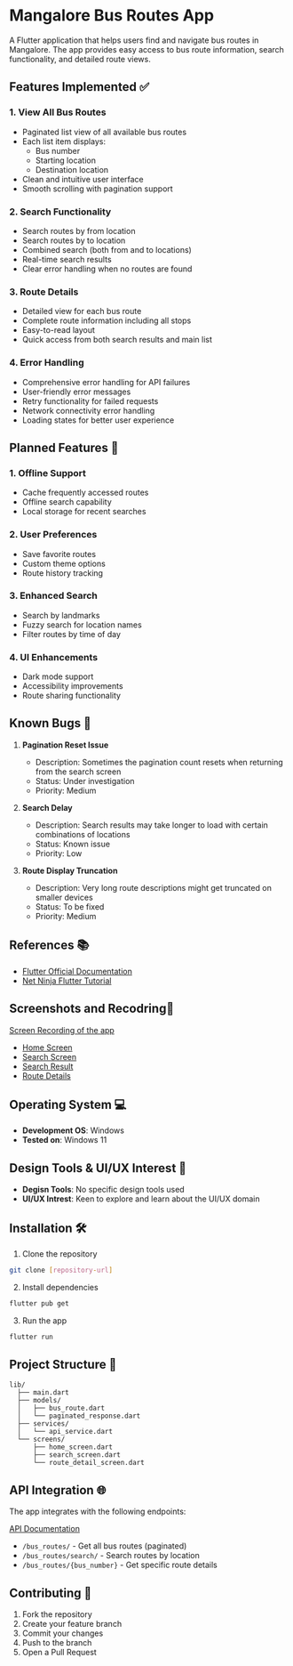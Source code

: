 # Mangalore Bus Routes App

A Flutter application that helps users find and navigate bus routes in Mangalore. The app provides easy access to bus route information, search functionality, and detailed route views.

## Features Implemented ✅

### 1. View All Bus Routes
- Paginated list view of all available bus routes
- Each list item displays:
    - Bus number
    - Starting location
    - Destination location
- Clean and intuitive user interface
- Smooth scrolling with pagination support

### 2. Search Functionality
- Search routes by from location
- Search routes by to location
- Combined search (both from and to locations)
- Real-time search results
- Clear error handling when no routes are found

### 3. Route Details
- Detailed view for each bus route
- Complete route information including all stops
- Easy-to-read layout
- Quick access from both search results and main list

### 4. Error Handling
- Comprehensive error handling for API failures
- User-friendly error messages
- Retry functionality for failed requests
- Network connectivity error handling
- Loading states for better user experience

## Planned Features 🚀

### 1. Offline Support
- Cache frequently accessed routes
- Offline search capability
- Local storage for recent searches

### 2. User Preferences
- Save favorite routes
- Custom theme options
- Route history tracking

### 3. Enhanced Search
- Search by landmarks
- Fuzzy search for location names
- Filter routes by time of day

### 4. UI Enhancements
- Dark mode support
- Accessibility improvements
- Route sharing functionality

## Known Bugs 🐛

1. **Pagination Reset Issue**
    - Description: Sometimes the pagination count resets when returning from the search screen
    - Status: Under investigation
    - Priority: Medium

2. **Search Delay**
    - Description: Search results may take longer to load with certain combinations of locations
    - Status: Known issue
    - Priority: Low

3. **Route Display Truncation**
    - Description: Very long route descriptions might get truncated on smaller devices
    - Status: To be fixed
    - Priority: Medium

## References 📚

- [Flutter Official Documentation](https://docs.flutter.dev/)
- [Net Ninja Flutter Tutorial](https://www.youtube.com/playlist?list=PL4cUxeGkcC9jLYyp2Aoh6hcWuxFDX6PBJ)

## Screenshots and Recodring📱

[Screen Recording of the app](Recording/Screen_recording_20241112_093948.webm)

- [Home Screen](Screenshots/Screenshot_20241112_093711.png)
- [Search Screen](Screenshots/Screenshot_20241112_093730.png)
- [Search Result](Screenshots/Screenshot_20241112_093755.png)
- [Route Details](Screenshots/Screenshot_20241112_093857.png)


## Operating System 💻

- **Development OS**: Windows
- **Tested on**: Windows 11

## Design Tools & UI/UX Interest 🎨

- **Degisn Tools**: No specific design tools used
- **UI/UX Intrest**: Keen to explore and learn about the UI/UX domain

## Installation 🛠️

1. Clone the repository
```bash
git clone [repository-url]
```

2. Install dependencies
```bash
flutter pub get
```

3. Run the app
```bash
flutter run
```

## Project Structure 📁

```
lib/
  ├── main.dart
  ├── models/
  │   ├── bus_route.dart
  │   └── paginated_response.dart
  ├── services/
  │   └── api_service.dart
  └── screens/
      ├── home_screen.dart
      ├── search_screen.dart
      └── route_detail_screen.dart
```

## API Integration 🌐

The app integrates with the following endpoints:

[API Documentation](https://app-bootcamp.iris.nitk.ac.in/docs)

- `/bus_routes/` - Get all bus routes (paginated)
- `/bus_routes/search/` - Search routes by location
- `/bus_routes/{bus_number}` - Get specific route details

## Contributing 🤝

1. Fork the repository
2. Create your feature branch
3. Commit your changes
4. Push to the branch
5. Open a Pull Request

